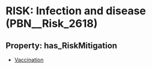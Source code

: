 # RISK: __Infection and disease__ (PBN__Risk_2618)

## Property: has_RiskMitigation

* [Vaccination](PBN__Mitigation_245)

